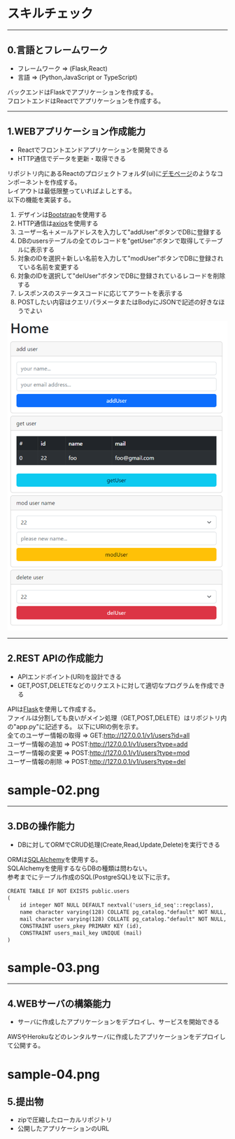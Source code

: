# スキルチェック

---
## 0.言語とフレームワーク
- フレームワーク => (Flask,React)
- 言語 => (Python,JavaScript or TypeScript)

バックエンドはFlaskでアプリケーションを作成する。<br>
フロントエンドはReactでアプリケーションを作成する。<br>

---
## 1.WEBアプリケーション作成能力
- Reactでフロントエンドアプリケーションを開発できる
- HTTP通信でデータを更新・取得できる

リポジトリ内にあるReactのプロジェクトフォルダ(ui)に[デモページ](http://52.199.224.236:5001/)のようなコンポーネントを作成する。<br>
レイアウトは最低限整っていればよしとする。<br>
以下の機能を実装する。<br>
1. デザインは[Bootstrap](https://react-bootstrap.github.io/)を使用する
2. HTTP通信は[axios](https://www.npmjs.com/package/axios)を使用する
3. ユーザー名＋メールアドレスを入力して"addUser"ボタンでDBに登録する
4. DBのusersテーブルの全てのレコードを"getUser"ボタンで取得してテーブルに表示する
5. 対象のIDを選択＋新しい名前を入力して"modUser"ボタンでDBに登録されている名前を変更する
6. 対象のIDを選択して"delUser"ボタンでDBに登録されているレコードを削除する
7. レスポンスのステータスコードに応じてアラートを表示する
8. POSTしたい内容はクエリパラメータまたはBodyにJSONで記述の好きなほうでよい

![sample-01](sample-01.png "sample-01")

---
## 2.REST APIの作成能力
- APIエンドポイント(URI)を設計できる
- GET,POST,DELETEなどのリクエストに対して適切なプログラムを作成できる

APIは[Flask](https://flask.palletsprojects.com/en/2.2.x/)を使用して作成する。<br>
ファイルは分割しても良いがメイン処理（GET,POST,DELETE）はリポジトリ内の"app.py"に記述する。
以下にURIの例を示す。<br>
全てのユーザー情報の取得 => GET:http://127.0.0.1/v1/users?id=all<br>
ユーザー情報の追加 => POST:http://127.0.0.1/v1/users?type=add<br>
ユーザー情報の変更 => POST:http://127.0.0.1/v1/users?type=mod<br>
ユーザー情報の削除 => POST:http://127.0.0.1/v1/users?type=del<br>

# sample-02.png

---
## 3.DBの操作能力
- DBに対してORMでCRUD処理(Create,Read,Update,Delete)を実行できる

ORMは[SQLAlchemy](https://www.sqlalchemy.org/)を使用する。<br>
SQLAlchemyを使用するならDBの種類は問わない。<br>
参考までにテーブル作成のSQL(PostgreSQL)を以下に示す。<br>
```
CREATE TABLE IF NOT EXISTS public.users
(
    id integer NOT NULL DEFAULT nextval('users_id_seq'::regclass),
    name character varying(128) COLLATE pg_catalog."default" NOT NULL,
    mail character varying(128) COLLATE pg_catalog."default" NOT NULL,
    CONSTRAINT users_pkey PRIMARY KEY (id),
    CONSTRAINT users_mail_key UNIQUE (mail)
)
```

# sample-03.png

---
## 4.WEBサーバの構築能力
- サーバに作成したアプリケーションをデプロイし、サービスを開始できる

AWSやHerokuなどのレンタルサーバに作成したアプリケーションをデプロイして公開する。

# sample-04.png

## 5.提出物
- zipで圧縮したローカルリポジトリ
- 公開したアプリケーションのURL
